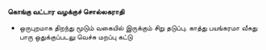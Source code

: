 **கொங்கு வட்டார வழக்குச் சொல்லகராதி**
- ஒருபுறமாக திறந்து மூடும் வகையில் இருக்கும் சிறு தடுப்பு. காத்து பயங்கரமா வீசுது பாரு ஒதுக்குப்படலு வெச்சு மறப்பு கட்டு

